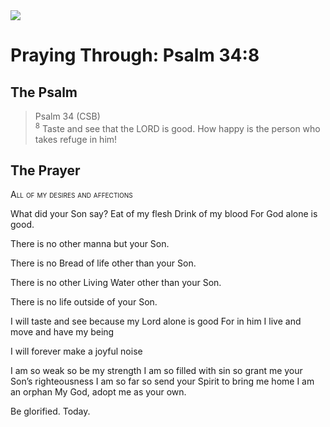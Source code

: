 <img class="intro-right" src="/images/art-paris-psalter.jpg">

# Praying Through: Psalm 34:8

## The Psalm

>Psalm 34 (CSB)  
><sup>8</sup> Taste and see that the LORD is good. How happy is the person who takes refuge in him! 

## The Prayer

<div style="font-variant: small-caps;">
All of my desires and affections
</div>

What did your Son say?
  Eat of my flesh
  Drink of my blood
  For God alone is good.

There is no other manna but your Son.

There is no Bread of life other than your Son.

There is no other Living Water other than your Son.

There is no life outside of your Son.

I will taste and see
  because my Lord alone is good
  For in him I live and move and have my being

I will forever make a joyful noise

I am so weak
  so be my strength
  I am so filled with sin
  so grant me your Son’s righteousness
  I am so far
  so send your Spirit to bring me home
  I am an orphan
  My God, adopt me as your own.

Be glorified. Today.
